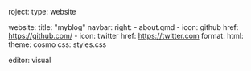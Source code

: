 roject:
  type: website

website:
  title: "myblog"
  navbar:
    right:
      - about.qmd
      - icon: github
        href: https://github.com/
      - icon: twitter
        href: https://twitter.com
format:
  html:
    theme: cosmo
    css: styles.css

editor: visual
